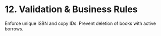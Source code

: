 # 12. Validation & Business Rules

Enforce unique ISBN and copy IDs. Prevent deletion of books with active borrows.